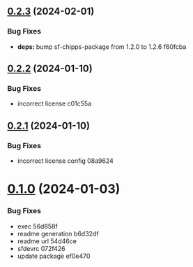 ## [0.2.3](/compare/0.2.2...0.2.3) (2024-02-01)


### Bug Fixes

* **deps:** bump sf-chipps-package from 1.2.0 to 1.2.6 f60fcba



## [0.2.2](/compare/0.2.1...0.2.2) (2024-01-10)


### Bug Fixes

* incorrect license c01c55a



## [0.2.1](/compare/0.1.0...0.2.1) (2024-01-10)


### Bug Fixes

* incorrect license config 08a9624



# [0.1.0](/compare/ef0e470f202d33f0f487d4fb077be304015824a9...0.1.0) (2024-01-03)


### Bug Fixes

* exec 56d858f
* readme generation b6d32df
* readme url 54d46ce
* sfdevrc 072f426
* update package ef0e470



